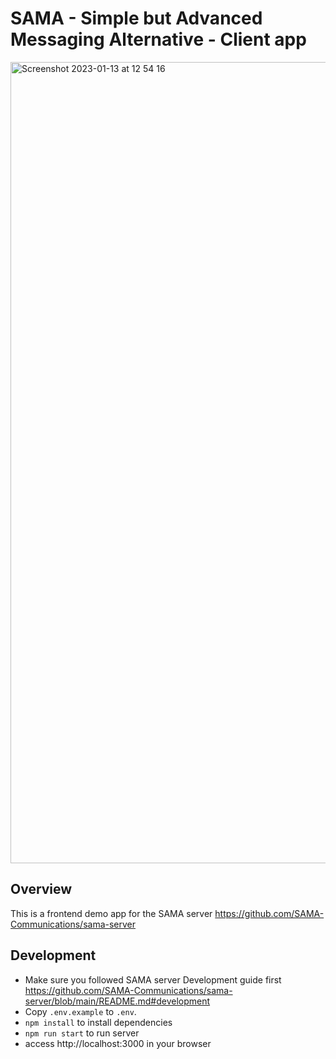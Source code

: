 # SAMA - Simple but Advanced Messaging Alternative - Client app 

<img width="1282" alt="Screenshot 2023-01-13 at 12 54 16" src="https://user-images.githubusercontent.com/70977170/212303479-06e2169f-a609-4fa2-9ef0-7bf2f8fb68a6.png">

## Overview 

This is a frontend demo app for the SAMA server https://github.com/SAMA-Communications/sama-server

## Development

- Make sure you followed SAMA server Development guide first https://github.com/SAMA-Communications/sama-server/blob/main/README.md#development
- Copy `.env.example` to `.env`.
- `npm install` to install dependencies 
- `npm run start` to run server
- access http://localhost:3000 in your browser 

